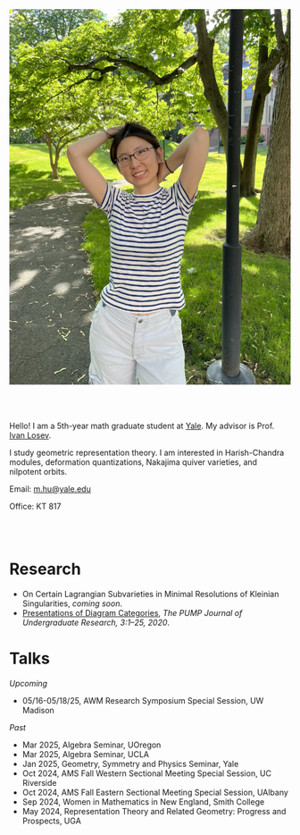 <link rel="stylesheet" href="style2.css">
<div class="photo-div">
<img class="photo-img" src="./pictures/photo.png" alt="My Image">
</div>

<br/><br/>

Hello! I am a 5th-year math graduate student at [Yale](https://math.yale.edu/). My advisor is Prof. [Ivan Losev](https://gauss.math.yale.edu/~il282/).

I study geometric representation theory. I am interested in Harish-Chandra modules, deformation quantizations, Nakajima quiver varieties, and nilpotent orbits.

<!---Here ia my [CV]().-->

Email: m.hu@yale.edu

Office: KT 817

<!---**Upcoming traveling:**-->

<br/><br/>
<!---<br/><br/>-->

# Research
- On Certain Lagrangian Subvarieties in Minimal Resolutions of Kleinian Singularities, *coming soon*.
- [Presentations of Diagram Categories](https://journals.calstate.edu/pump/article/view/2256), *The PUMP Journal of Undergraduate Research, 3:1–25, 2020*.

# Talks
*Upcoming*
- 05/16-05/18/25, AWM Research Symposium Special Session, UW Madison

*Past*
- Mar 2025, Algebra Seminar, UOregon
- Mar 2025, Algebra Seminar, UCLA
- Jan 2025, Geometry, Symmetry and Physics Seminar, Yale
- Oct 2024, AMS Fall Western Sectional Meeting Special Session, UC Riverside
- Oct 2024, AMS Fall Eastern Sectional Meeting Special Session, UAlbany
- Sep 2024, Women in Mathematics in New England, <!---*student talk and graduate school panelist*,--> Smith College
- May 2024, Representation Theory and Related Geometry: Progress and Prospects, <!---*contributed talk*,--> UGA
